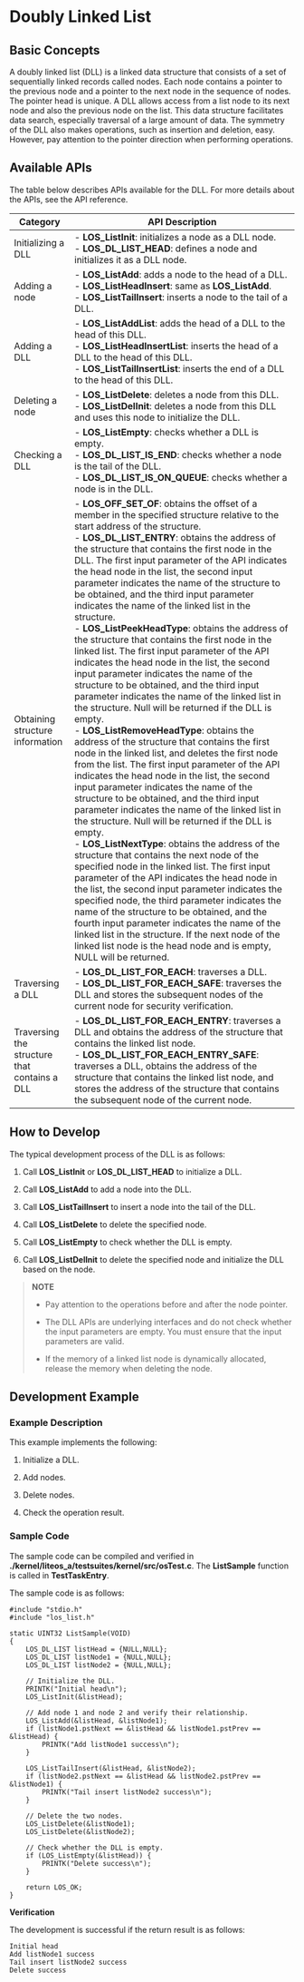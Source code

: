 # Doubly Linked List


## Basic Concepts

A doubly linked list (DLL) is a linked data structure that consists of a set of sequentially linked records called nodes. Each node contains a pointer to the previous node and a pointer to the next node in the sequence of nodes. The pointer head is unique. A DLL allows access from a list node to its next node and also the previous node on the list. This data structure facilitates data search, especially traversal of a large amount of data.  The symmetry of the DLL also makes operations, such as insertion and deletion, easy. However, pay attention to the pointer direction when performing operations.


## Available APIs

The table below describes APIs available for the DLL. For more details about the APIs, see the API reference.

| Category                | API Description                                          |
| ------------------------ | ------------------------------------------------------------ |
| Initializing a DLL              | - **LOS_ListInit**: initializes a node as a DLL node.<br>- **LOS_DL_LIST_HEAD**: defines a node and initializes it as a DLL node.|
| Adding a node                | - **LOS_ListAdd**: adds a node to the head of a DLL.<br>- **LOS_ListHeadInsert**: same as **LOS_ListAdd**.<br>- **LOS_ListTailInsert**: inserts a node to the tail of a DLL.|
| Adding a DLL                | - **LOS_ListAddList**: adds the head of a DLL to the head of this DLL.<br>- **LOS_ListHeadInsertList**: inserts the head of a DLL to the head of this DLL.<br>- **LOS_ListTailInsertList**: inserts the end of a DLL to the head of this DLL.|
| Deleting a node                | - **LOS_ListDelete**: deletes a node from this DLL.<br>- **LOS_ListDelInit**: deletes a node from this DLL and uses this node to initialize the DLL.|
| Checking a DLL            | - **LOS_ListEmpty**: checks whether a DLL is empty.<br>- **LOS_DL_LIST_IS_END**: checks whether a node is the tail of the DLL.<br>- **LOS_DL_LIST_IS_ON_QUEUE**: checks whether a node is in the DLL.|
| Obtaining structure information          | - **LOS_OFF_SET_OF**: obtains the offset of a member in the specified structure relative to the start address of the structure.<br>- **LOS_DL_LIST_ENTRY**: obtains the address of the structure that contains the first node in the DLL. The first input parameter of the API indicates the head node in the list, the second input parameter indicates the name of the structure to be obtained, and the third input parameter indicates the name of the linked list in the structure.<br>- **LOS_ListPeekHeadType**: obtains the address of the structure that contains the first node in the linked list. The first input parameter of the API indicates the head node in the list, the second input parameter indicates the name of the structure to be obtained, and the third input parameter indicates the name of the linked list in the structure. Null will be returned if the DLL is empty.<br>- **LOS_ListRemoveHeadType**: obtains the address of the structure that contains the first node in the linked list, and deletes the first node from the list. The first input parameter of the API indicates the head node in the list, the second input parameter indicates the name of the structure to be obtained, and the third input parameter indicates the name of the linked list in the structure. Null will be returned if the DLL is empty.<br>- **LOS_ListNextType**: obtains the address of the structure that contains the next node of the specified node in the linked list. The first input parameter of the API indicates the head node in the list, the second input parameter indicates the specified node, the third parameter indicates the name of the structure to be obtained, and the fourth input parameter indicates the name of the linked list in the structure. If the next node of the linked list node is the head node and is empty, NULL will be returned.|
| Traversing a DLL            | - **LOS_DL_LIST_FOR_EACH**: traverses a DLL.<br>- **LOS_DL_LIST_FOR_EACH_SAFE**: traverses the DLL and stores the subsequent nodes of the current node for security verification.|
| Traversing the structure that contains a DLL| - **LOS_DL_LIST_FOR_EACH_ENTRY**: traverses a DLL and obtains the address of the structure that contains the linked list node.<br>- **LOS_DL_LIST_FOR_EACH_ENTRY_SAFE**: traverses a DLL, obtains the address of the structure that contains the linked list node, and stores the address of the structure that contains the subsequent node of the current node.|

## How to Develop

The typical development process of the DLL is as follows:

1. Call **LOS_ListInit** or **LOS_DL_LIST_HEAD** to initialize a DLL.

2. Call **LOS_ListAdd** to add a node into the DLL.

3. Call **LOS_ListTailInsert** to insert a node into the tail of the DLL.

4. Call **LOS_ListDelete** to delete the specified node.

5. Call **LOS_ListEmpty** to check whether the DLL is empty.

6. Call **LOS_ListDelInit** to delete the specified node and initialize the DLL based on the node.


> **NOTE**<br>
>
> - Pay attention to the operations before and after the node pointer.
>
> - The DLL APIs are underlying interfaces and do not check whether the input parameters are empty. You must ensure that the input parameters are valid.
>
> - If the memory of a linked list node is dynamically allocated, release the memory when deleting the node.


## Development Example


###  Example Description

This example implements the following:


1. Initialize a DLL.

2. Add nodes.

3. Delete nodes.

4. Check the operation result.

### Sample Code

The sample code can be compiled and verified in **./kernel/liteos_a/testsuites/kernel/src/osTest.c**. The **ListSample** function is called in **TestTaskEntry**.

The sample code is as follows:

```
#include "stdio.h"
#include "los_list.h"

static UINT32 ListSample(VOID)
{
    LOS_DL_LIST listHead = {NULL,NULL};
    LOS_DL_LIST listNode1 = {NULL,NULL};
    LOS_DL_LIST listNode2 = {NULL,NULL};

    // Initialize the DLL.
    PRINTK("Initial head\n");
    LOS_ListInit(&listHead);

    // Add node 1 and node 2 and verify their relationship.
    LOS_ListAdd(&listHead, &listNode1);
    if (listNode1.pstNext == &listHead && listNode1.pstPrev == &listHead) {
        PRINTK("Add listNode1 success\n");
    }

    LOS_ListTailInsert(&listHead, &listNode2);
    if (listNode2.pstNext == &listHead && listNode2.pstPrev == &listNode1) {
        PRINTK("Tail insert listNode2 success\n");
    }

    // Delete the two nodes.
    LOS_ListDelete(&listNode1);
    LOS_ListDelete(&listNode2);

    // Check whether the DLL is empty.
    if (LOS_ListEmpty(&listHead)) {
        PRINTK("Delete success\n");
    }

    return LOS_OK;
}
```


**Verification**


The development is successful if the return result is as follows:



```
Initial head 
Add listNode1 success 
Tail insert listNode2 success
Delete success
```
